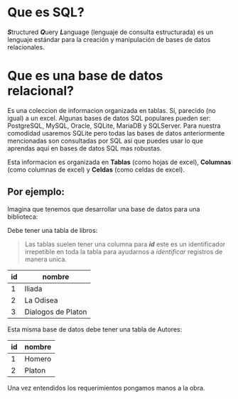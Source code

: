 # Que es SQL?
***S***tructured ***Q***uery ***L***anguage (lenguaje de consulta estructurada) es un lenguaje estándar para la creación y manipulación de bases de datos relacionales.

# Que es una base de datos relacional?
Es una coleccion de informacion organizada en tablas. Sí, parecido (no igual) a un excel. Algunas bases de datos SQL populares pueden ser: PostgreSQL, MySQL, Oracle, SQLite, MariaDB y SQLServer. Para nuestra comodidad usaremos SQLite pero todas las bases de datos anteriormente mencionadas son consultadas por SQL asi que puedes usar lo que aprendas aqui en bases de datos SQL mas robustas.

Esta informacion es organizada en **Tablas** (como hojas de excel), **Columnas** (como columnas de excel) y **Celdas** (como celdas de excel).

## Por ejemplo:

Imagina que tenemos que desarrollar una base de datos para una biblioteca:

Debe tener una tabla de libros:

> Las tablas suelen tener una columna para ***id*** este es un identificador irrepetible en toda la tabla para ayudarnos a *identificar* registros de manera unica.

| id  | nombre             |
| --- | ------------------ |
| 1   | Iliada             |
| 2   | La Odisea          |
| 3   | Dialogos de Platon |

Esta misma base de datos debe tener una tabla de Autores:

| id  | nombre |
| --- | ------ |
| 1   | Homero |
| 2   | Platon |

Una vez entendidos los requerimientos pongamos manos a la obra.
